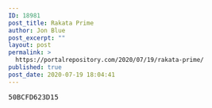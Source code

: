 ```yaml
---
ID: 18981
post_title: Rakata Prime
author: Jon Blue
post_excerpt: ""
layout: post
permalink: >
  https://portalrepository.com/2020/07/19/rakata-prime/
published: true
post_date: 2020-07-19 18:04:41
---
```

<pre>50BCFD623D15</pre>